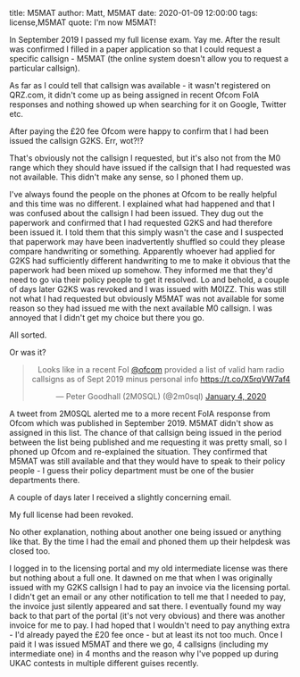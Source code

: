 title: M5MAT
author: Matt, M5MAT
date: 2020-01-09 12:00:00
tags: license,M5MAT
quote: I'm now M5MAT!




In September 2019 I passed my full license exam. Yay me. After the result was confirmed I filled in a paper application so that I could request a specific callsign - M5MAT (the online system doesn't allow you to request a particular callsign).

As far as I could tell that callsign was available - it wasn't registered on QRZ.com, it didn't come up as being assigned in recent Ofcom FoIA responses and nothing showed up when searching for it on Google, Twitter etc.

After paying the £20 fee Ofcom were happy to confirm that I had been issued the callsign G2KS. Err, wot?!?

That's obviously not the callsign I requested, but it's also not from the M0 range which they should have issued if the callsign that I had requested was not available. This didn't make any sense, so I phoned them up.

I've always found the people on the phones at Ofcom to be really helpful and this time was no different. I explained what had happened and that I was confused about the callsign I had been issued. They dug out the paperwork and confirmed that I had requested G2KS and had therefore been issued it. I told them that this simply wasn't the case and I suspected that paperwork may have been inadvertently shuffled so could they please compare handwriting or something. Apparently whoever had applied for G2KS had sufficiently different handwriting to me to make it obvious that the paperwork had been mixed up somehow. They informed me that they'd need to go via their policy people to get it resolved. Lo and behold, a couple of days later G2KS was revoked and I was issued with M0IZZ. This was still not what I had requested but obviously M5MAT was not available for some reason so they had issued me with the next available M0 callsign. I was annoyed that I didn't get my choice but there you go.

All sorted.

Or was it?

<center>
<blockquote class="twitter-tweet"><p lang="en" dir="ltr">Looks like in a recent FoI <a href="https://twitter.com/Ofcom?ref_src=twsrc%5Etfw">@ofcom</a> provided a list of valid ham radio callsigns as of Sept 2019 minus personal info <a href="https://t.co/X5rqVW7af4">https://t.co/X5rqVW7af4</a></p>&mdash; Peter Goodhall (2M0SQL) (@2m0sql) <a href="https://twitter.com/2m0sql/status/1213444497880866817?ref_src=twsrc%5Etfw">January 4, 2020</a></blockquote> <script async src="https://platform.twitter.com/widgets.js" charset="utf-8"></script>
</center>

A tweet from 2M0SQL alerted me to a more recent FoIA response from Ofcom which was published in September 2019. M5MAT didn't show as assigned in this list. The chance of that callsign being issued in the period between the list being published and me requesting it was pretty small, so I phoned up Ofcom and re-explained the situation. They confirmed that M5MAT was still available and that they would have to speak to their policy people - I guess their policy department must be one of the busier departments there.

A couple of days later I received a slightly concerning email.

My full license had been revoked.

No other explanation, nothing about another one being issued or anything like that. By the time I had the email and phoned them up their helpdesk was closed too.

I logged in to the licensing portal and my old intermediate license was there but nothing about a full one. It dawned on me that when I was originally issued with my G2KS callsign I had to pay an invoice via the licensing portal. I didn't get an email or any other notification to tell me that I needed to pay, the invoice just silently appeared and sat there. I eventually found my way back to that part of the portal (it's not very obvious) and there was another invoice for me to pay. I had hoped that I wouldn't need to pay anything extra - I'd already payed the £20 fee once - but at least its not too much. Once I paid it I was issued M5MAT and there we go, 4 callsigns (including my intermediate one) in 4 months and the reason why I've popped up during UKAC contests in multiple different guises recently.
